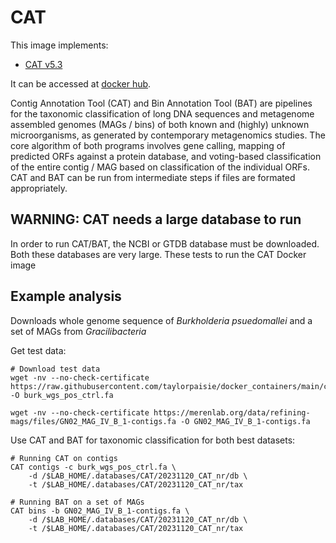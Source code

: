 # CAT

This image implements:
* [CAT v5.3](https://github.com/dutilh/CAT)

It can be accessed at [docker hub](https://hub.docker.com/u/tpaisie).

Contig Annotation Tool (CAT) and Bin Annotation Tool (BAT) are pipelines for the taxonomic classification of long DNA sequences and metagenome assembled genomes (MAGs / bins) of both known and (highly) unknown microorganisms, as generated by contemporary metagenomics studies. The core algorithm of both programs involves gene calling, mapping of predicted ORFs against a protein database, and voting-based classification of the entire contig / MAG based on classification of the individual ORFs. CAT and BAT can be run from intermediate steps if files are formated appropriately.

## WARNING: CAT needs a large database to run 

In order to run CAT/BAT, the NCBI or GTDB database must be downloaded.  Both these databases are very large.  These tests to run the CAT Docker image 

## Example analysis

Downloads whole genome sequence of *Burkholderia psuedomallei* and a set of MAGs from *Gracilibacteria*

Get test data:
```
# Download test data
wget -nv --no-check-certificate https://raw.githubusercontent.com/taylorpaisie/docker_containers/main/checkm2/1.0.2/burk_wgs.fa -O burk_wgs_pos_ctrl.fa

wget -nv --no-check-certificate https://merenlab.org/data/refining-mags/files/GN02_MAG_IV_B_1-contigs.fa -O GN02_MAG_IV_B_1-contigs.fa
```

Use CAT and BAT for taxonomic classification for both best datasets:
```
# Running CAT on contigs
CAT contigs -c burk_wgs_pos_ctrl.fa \
    -d /$LAB_HOME/.databases/CAT/20231120_CAT_nr/db \
    -t /$LAB_HOME/.databases/CAT/20231120_CAT_nr/tax

# Running BAT on a set of MAGs
CAT bins -b GN02_MAG_IV_B_1-contigs.fa \
    -d /$LAB_HOME/.databases/CAT/20231120_CAT_nr/db \
    -t /$LAB_HOME/.databases/CAT/20231120_CAT_nr/tax
```
